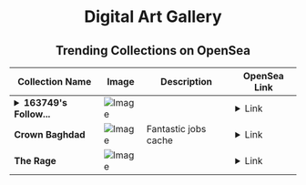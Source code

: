 <div align="center">

# Digital Art Gallery

## Trending Collections on OpenSea

| Collection Name                       | Image                                                                                     | Description                       | OpenSea Link                                                                                          |
|---------------------------------------|-------------------------------------------------------------------------------------------|-----------------------------------|--------------------------------------------------------------------------------------------------------|
| **<details><summary>163749's Follow...</summary>163749's Follower</details>** | ![Image](https://i.seadn.io/s/raw/files/19f9f090920392cc3650cbdf4361755b.png?w=500&auto=format?w=200&auto=format) |  | <details><summary>Link</summary>[163749's Follower](https://opensea.io/collection/163749-s-follower)</details> |
| **Crown Baghdad** | ![Image](https://i.seadn.io/s/raw/files/b6f96140c4a8063269563c826d13d5e0.jpg?w=500&auto=format?w=200&auto=format) | Fantastic jobs cache | <details><summary>Link</summary>[Crown Baghdad](https://opensea.io/collection/crown-baghdad)</details> |
| **The Rage** | ![Image](https://i.seadn.io/s/raw/files/0e1133a36798e2ae4ecef0d933242682.webp?w=500&auto=format?w=200&auto=format) |  | <details><summary>Link</summary>[The Rage](https://opensea.io/collection/the-rage-30)</details> |

</div>
